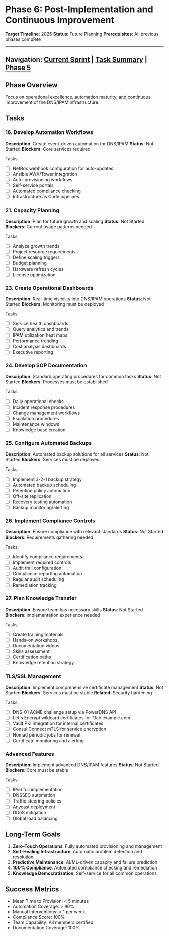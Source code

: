 # Phase 6: Post-Implementation and Continuous Improvement

**Target Timeline**: 2026
**Status**: Future Planning
**Prerequisites**: All previous phases complete

---

## Navigation: [Current Sprint](../current-sprint.md) | [Task Summary](../task-summary.md) | [Phase 5](./phase-5-multisite.md)

## Phase Overview

Focus on operational excellence, automation maturity, and continuous improvement of the DNS/IPAM infrastructure.

## Tasks

### 16. Develop Automation Workflows

**Description**: Create event-driven automation for DNS/IPAM
**Status**: Not Started
**Blockers**: Core services required

Tasks:

- [ ] NetBox webhook configuration for auto-updates
- [ ] Ansible AWX/Tower integration
- [ ] Auto-provisioning workflows
- [ ] Self-service portals
- [ ] Automated compliance checking
- [ ] Infrastructure as Code pipelines

### 21. Capacity Planning

**Description**: Plan for future growth and scaling
**Status**: Not Started
**Blockers**: Current usage patterns needed

Tasks:

- [ ] Analyze growth trends
- [ ] Project resource requirements
- [ ] Define scaling triggers
- [ ] Budget planning
- [ ] Hardware refresh cycles
- [ ] License optimization

### 23. Create Operational Dashboards

**Description**: Real-time visibility into DNS/IPAM operations
**Status**: Not Started
**Blockers**: Monitoring must be deployed

Tasks:

- [ ] Service health dashboards
- [ ] Query analytics and trends
- [ ] IPAM utilization heat maps
- [ ] Performance trending
- [ ] Cost analysis dashboards
- [ ] Executive reporting

### 24. Develop SOP Documentation

**Description**: Standard operating procedures for common tasks
**Status**: Not Started
**Blockers**: Processes must be established

Tasks:

- [ ] Daily operational checks
- [ ] Incident response procedures
- [ ] Change management workflows
- [ ] Escalation procedures
- [ ] Maintenance windows
- [ ] Knowledge base creation

### 25. Configure Automated Backups

**Description**: Automated backup solutions for all services
**Status**: Not Started
**Blockers**: Services must be deployed

Tasks:

- [ ] Implement 3-2-1 backup strategy
- [ ] Automated backup scheduling
- [ ] Retention policy automation
- [ ] Off-site replication
- [ ] Recovery testing automation
- [ ] Backup monitoring/alerting

### 26. Implement Compliance Controls

**Description**: Ensure compliance with relevant standards
**Status**: Not Started
**Blockers**: Requirements gathering needed

Tasks:

- [ ] Identify compliance requirements
- [ ] Implement required controls
- [ ] Audit trail configuration
- [ ] Compliance reporting automation
- [ ] Regular audit scheduling
- [ ] Remediation tracking

### 27. Plan Knowledge Transfer

**Description**: Ensure team has necessary skills
**Status**: Not Started
**Blockers**: Implementation experience needed

Tasks:

- [ ] Create training materials
- [ ] Hands-on workshops
- [ ] Documentation videos
- [ ] Skills assessment
- [ ] Certification paths
- [ ] Knowledge retention strategy

### TLS/SSL Management

**Description**: Implement comprehensive certificate management
**Status**: Not Started
**Blockers**: Services must be stable
**Related**: Security hardening

Tasks:

- [ ] DNS-01 ACME challenge setup via PowerDNS API
- [ ] Let's Encrypt wildcard certificates for \*.lab.example.com
- [ ] Vault PKI integration for internal certificates
- [ ] Consul Connect mTLS for service encryption
- [ ] Nomad periodic jobs for renewal
- [ ] Certificate monitoring and alerting

### Advanced Features

**Description**: Implement advanced DNS/IPAM features
**Status**: Not Started
**Blockers**: Core must be stable

Tasks:

- [ ] IPv6 full implementation
- [ ] DNSSEC automation
- [ ] Traffic steering policies
- [ ] Anycast deployment
- [ ] DDoS mitigation
- [ ] Global load balancing

## Long-Term Goals

1. **Zero-Touch Operations**: Fully automated provisioning and management
2. **Self-Healing Infrastructure**: Automatic problem detection and resolution
3. **Predictive Maintenance**: AI/ML-driven capacity and failure prediction
4. **100% Compliance**: Automated compliance checking and remediation
5. **Knowledge Democratization**: Self-service for all common operations

## Success Metrics

- Mean Time to Provision: < 5 minutes
- Automation Coverage: > 90%
- Manual Interventions: < 1 per week
- Compliance Score: 100%
- Team Capability: All members certified
- Documentation Coverage: 100%
